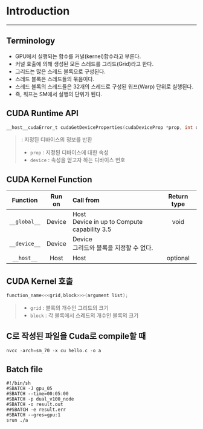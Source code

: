 # Introduction
---

## Terminology
- GPU에서 실행되는 함수를 커널(kernel)함수라고 부른다.
- 커널 호출에 의해 생성된 모든 스레드를 그리드(Grid)라고 한다.
- 그리드는 많은 스레드 블록으로 구성된다.
- 스레드 블록은 스레드들의 묶음이다.
- 스레드 블록의 스레드들은 32개의 스레드로 구성된 워프(Warp) 단위로 실행된다.
- 즉, 워프는 SM에서 실행의 단위가 된다.

## CUDA Runtime API
```c
__host__cudaError_t cudaGetDeviceProperties(cudaDeviceProp *prop, int device)
```
> : 지정된 디바이스의 정보를 반환
> - `prop` : 지정된 디바이스에 대한 속성
> - `device` : 속성을 얻고자 하는 디바이스 번호

## CUDA Kernel Function
Function | Run on | Call from| Return type
:-:|:-:|:-|:-:
`__global__` | Device | Host <br> Device in up to Compute capability 3.5 | void
`__device__` | Device | Device <br> 그리드와 블록을 지정할 수 없다. |
`__host__` | Host | Host | optional

## CUDA Kernel 호출
```c
function_name<<<grid,block>>>(argument list);
```
> - `grid` : 블록의 개수인 그리드의 크기
> - `block` : 각 블록에서 스레드의 개수인 블록의 크기


## C로 작성된 파일을 Cuda로 compile할 때
```c
nvcc -arch=sm_70 -x cu hello.c -o a
```

## Batch file
```batch
#!/bin/sh
#SBATCH -J gpu_05
#SBATCH --time=00:05:00
#SBATCH -p dual_v100_node
#SBATCH -o result.out
##SBATCH -e result.err
#SBATCH --gres=gpu:1
srun ./a
```
